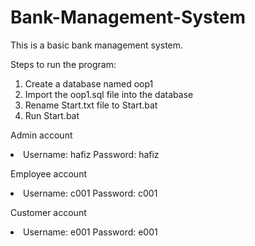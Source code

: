 # Bank-Management-System
This is a basic bank management system.

Steps to run the program: 
<ol>
<li> Create a database named oop1 </li>
<li> Import the oop1.sql file into the database </li>
<li> Rename Start.txt file to Start.bat </li>
<li> Run Start.bat </li>
</ol>

Admin account

<li>  Username: hafiz Password: hafiz </li>

Employee account

<li> Username: c001 Password: c001 </li>

Customer account

<li> Username: e001 Password: e001 </li>
